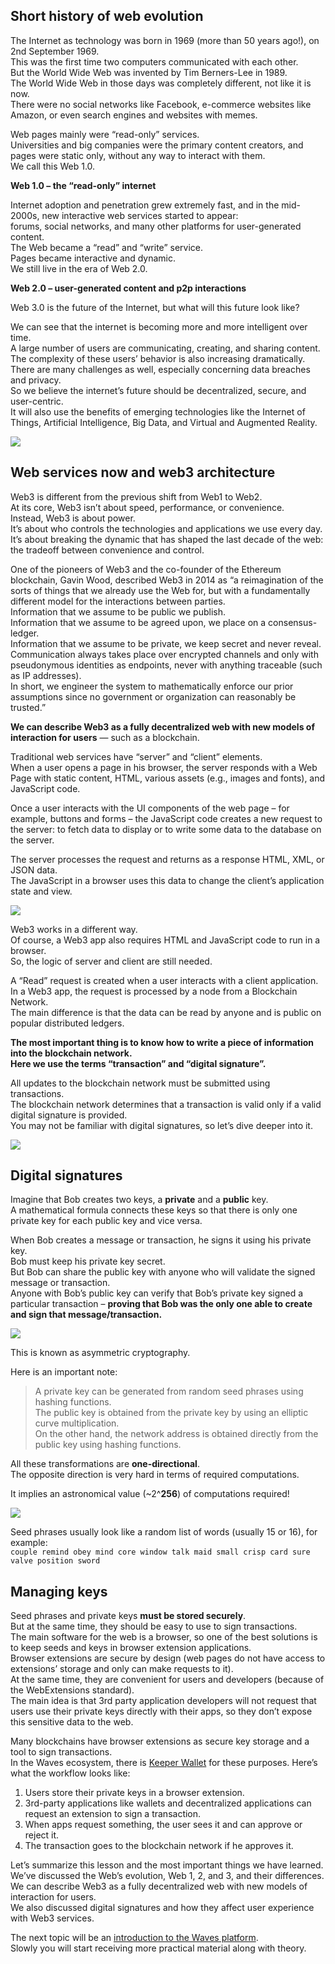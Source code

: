 ## Short history of web evolution ##

The Internet as technology was born in 1969 (more than 50 years ago!), on 2nd September 1969.  
This was the first time two computers communicated with each other.  
But the World Wide Web was invented by Tim Berners-Lee in 1989.  
The World Wide Web in those days was completely different, not like it is now.  
There were no social networks like Facebook, e-commerce websites like Amazon, or even search engines and websites with memes.  

Web pages mainly were “read-only” services.  
Universities and big companies were the primary content creators, and pages were static only, without any way to interact with them.  
We call this Web 1.0.
 
**Web 1.0 – the “read-only” internet**

Internet adoption and penetration grew extremely fast, and in the mid-2000s, new interactive web services started to appear:  
forums, social networks, and many other platforms for user-generated content.  
The Web became a “read” and “write” service.  
Pages became interactive and dynamic.  
We still live in the era of Web 2.0.  

**Web 2.0 – user-generated content and p2p interactions**

Web 3.0 is the future of the Internet, but what will this future look like?  

We can see that the internet is becoming more and more intelligent over time.  
A large number of users are communicating, creating, and sharing content.  
The complexity of these users’ behavior is also increasing dramatically.  
There are many challenges as well, especially concerning data breaches and privacy.  
So we believe the internet’s future should be decentralized, secure, and user-centric.  
It will also use the benefits of emerging technologies like the Internet of Things, Artificial Intelligence, Big Data, and Virtual and Augmented Reality.

![](https://raw.githubusercontent.com/wavesplatform/waves-lessons/template/lessons/EN/A.%20Introduction/b.%20Getting%20To%20Know%20Web%203.0/images/web3.png)


## Web services now and web3 architecture ##

Web3 is different from the previous shift from Web1 to Web2.  
At its core, Web3 isn’t about speed, performance, or convenience.  
Instead, Web3 is about power.  
It’s about who controls the technologies and applications we use every day.  
It’s about breaking the dynamic that has shaped the last decade of the web: the tradeoff between convenience and control.  

One of the pioneers of Web3 and the co-founder of the Ethereum blockchain, Gavin Wood, described Web3 in 2014 as “a reimagination of the sorts of things that we already use the Web for, but with a fundamentally different model for the interactions between parties.  
Information that we assume to be public we publish.  
Information that we assume to be agreed upon, we place on a consensus-ledger.  
Information that we assume to be private, we keep secret and never reveal.  
Communication always takes place over encrypted channels and only with pseudonymous identities as endpoints, never with anything traceable (such as IP addresses).   
In short, we engineer the system to mathematically enforce our prior assumptions since no government or organization can reasonably be trusted.”  

**We can describe Web3 as a fully decentralized web with new models of interaction for users** — such as a blockchain.

Traditional web services have “server” and “client” elements.  
When a user opens a page in his browser, the server responds with a Web Page with static content, HTML, various assets (e.g., images and fonts), and JavaScript code.  

Once a user interacts with the UI components of the web page – for example, buttons and forms – the JavaScript code creates a new request to the server: to fetch data to display or to write some data to the database on the server.  

The server processes the request and returns as a response HTML, XML, or JSON data.  
The JavaScript in a browser uses this data to change the client’s application state and view.  

![](https://github.com/wavesplatform/waves-lessons/blob/template/lessons/EN/A.%20Introduction/b.%20Getting%20To%20Know%20Web%203.0/images/web3-2.png?raw=true)

Web3 works in a different way.  
Of course, a Web3 app also requires HTML and JavaScript code to run in a browser.  
So, the logic of server and client are still needed.

A “Read” request is created when a user interacts with a client application.  
In a Web3 app, the request is processed by a node from a Blockchain Network.  
The main difference is that the data can be read by anyone and is public on popular distributed ledgers.

**The most important thing is to know how to write a piece of information into the blockchain network.**  
**Here we use the terms “transaction” and “digital signature”.**

All updates to the blockchain network must be submitted using transactions.  
The blockchain network determines that a transaction is valid only if a valid digital signature is provided.  
You may not be familiar with digital signatures, so let’s dive deeper into it.  

![](https://raw.githubusercontent.com/wavesplatform/waves-lessons/template/lessons/EN/A.%20Introduction/b.%20Getting%20To%20Know%20Web%203.0/images/web3-3.png)

## Digital signatures

Imagine that Bob creates two keys, a **private** and a **public** key.  
A mathematical formula connects these keys so that there is only one private key for each public key and vice versa.

When Bob creates a message or transaction, he signs it using his private key.  
Bob must keep his private key secret.  
But Bob can share the public key with anyone who will validate the signed message or transaction.  
Anyone with Bob’s public key can verify that Bob’s private key signed a particular transaction – **proving that Bob was the only one able to create and sign that message/transaction.**

![](https://github.com/wavesplatform/waves-lessons/blob/template/lessons/EN/A.%20Introduction/b.%20Getting%20To%20Know%20Web%203.0/images/keys.png?raw=true)

This is known as asymmetric cryptography.  

Here is an important note:  

> A private key can be generated from random seed phrases using hashing functions.  
The public key is obtained from the private key by using an elliptic curve multiplication.  
On the other hand, the network address is obtained directly from the public key using hashing functions.

All these transformations are **one-directional**.  
The opposite direction is very hard in terms of required computations.

It implies an astronomical value (~2^**256**) of computations required!  

![](https://github.com/wavesplatform/waves-lessons/blob/template/lessons/EN/A.%20Introduction/b.%20Getting%20To%20Know%20Web%203.0/images/curve.png?raw=true)

Seed phrases usually look like a random list of words (usually 15 or 16), for example:  
`couple remind obey mind core window talk maid small crisp card sure valve position sword`  

## Managing keys ##

Seed phrases and private keys **must be stored securely**.  
But at the same time, they should be easy to use to sign transactions.  
The main software for the web is a browser, so one of the best solutions is to keep seeds and keys in browser extension applications.  
Browser extensions are secure by design (web pages do not have access to extensions’ storage and only can make requests to it).  
At the same time, they are convenient for users and developers (because of the WebExtensions standard).  
The main idea is that 3rd party application developers will not request that users use their private keys directly with their apps, so they don’t expose this sensitive data to the web.  

Many blockchains have browser extensions as secure key storage and a tool to sign transactions.  
In the Waves ecosystem, there is [Keeper Wallet](https://keeper-wallet.app/#get-keeper) for these purposes.  Here’s what the workflow looks like:  

1. Users store their private keys in a browser extension.
2. 3rd-party applications like wallets and decentralized applications can request an extension to sign a transaction.
3. When apps request something, the user sees it and can approve or reject it.
4. The transaction goes to the blockchain network if he approves it.

Let’s summarize this lesson and the most important things we have learned.  
We’ve discussed the Web’s evolution, Web 1, 2, and 3, and their differences.  
We can describe Web3 as a fully decentralized web with new models of interaction for users.  
We also discussed digital signatures and how they affect user experience with Web3 services.  
  
The next topic will be an [introduction to the Waves platform]().   
Slowly you will start receiving more practical material along with theory.  

